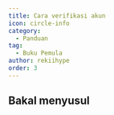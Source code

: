 ```yaml
---
title: Cara verifikasi akun
icon: circle-info
category:
  - Panduan
tag:
  - Buku Pemula
author: rekiihype
order: 3
---
```


## Bakal menyusul
